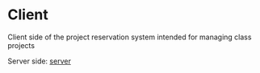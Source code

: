 # Client

Client side of the project reservation system intended for managing class projects

Server side: [server](https://github.com/wojtas-f/PWOserver)